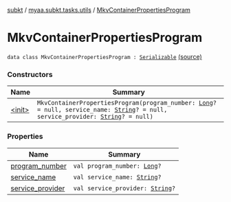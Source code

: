 [subkt](../../index.md) / [myaa.subkt.tasks.utils](../index.md) / [MkvContainerPropertiesProgram](./index.md)

# MkvContainerPropertiesProgram

`data class MkvContainerPropertiesProgram : `[`Serializable`](https://docs.oracle.com/javase/9/docs/api/java/io/Serializable.html) [(source)](https://github.com/Myaamori/SubKt/blob/0.1.10/src/main/kotlin/myaa/subkt/tasks/utils/mkvmerge.kt#L40)

### Constructors

| Name | Summary |
|---|---|
| [&lt;init&gt;](-init-.md) | `MkvContainerPropertiesProgram(program_number: `[`Long`](https://kotlinlang.org/api/latest/jvm/stdlib/kotlin/-long/index.html)`? = null, service_name: `[`String`](https://kotlinlang.org/api/latest/jvm/stdlib/kotlin/-string/index.html)`? = null, service_provider: `[`String`](https://kotlinlang.org/api/latest/jvm/stdlib/kotlin/-string/index.html)`? = null)` |

### Properties

| Name | Summary |
|---|---|
| [program_number](program_number.md) | `val program_number: `[`Long`](https://kotlinlang.org/api/latest/jvm/stdlib/kotlin/-long/index.html)`?` |
| [service_name](service_name.md) | `val service_name: `[`String`](https://kotlinlang.org/api/latest/jvm/stdlib/kotlin/-string/index.html)`?` |
| [service_provider](service_provider.md) | `val service_provider: `[`String`](https://kotlinlang.org/api/latest/jvm/stdlib/kotlin/-string/index.html)`?` |
